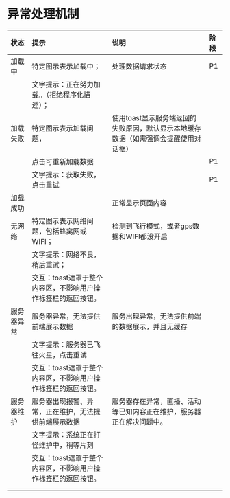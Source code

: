# 异常处理机制



| 状态 | 提示 | 说明 | 阶段 |
| :--- | :--- | :--- | :--- |
| 加载中 | 特定图示表示加载中； | 处理数据请求状态 | P1 |
|  | 文字提示：正在努力加载..（拒绝程序化描述）； |  |  |
| 加载失败 | 特定图示表示加载问题， |  使用toast显示服务端返回的失败原因，默认显示本地缓存数据（如需强调会提醒使用对话框） |  |
|  | 点击可重新加载数据 |  | P1 |
|  | 文字提示：获取失败，点击重试 |  | P1 |
| 加载成功 |  | 正常显示页面内容 |  |
| 无网络 | 特定图示表示网络问题，包括蜂窝网或WIFI； | 检测到飞行模式，或者gps数据和WIFI都没开启 |  |
|  | 文字提示：网络不良，稍后重试； |  |  |
|  | 交互：toast遮罩于整个内容区，不影响用户操作标签栏的返回按钮。 |  |  |
| 服务器异常 | 服务器异常，无法提供前端展示数据 | 服务出现异常，无法提供前端的数据展示，并且无缓存 |  |
|  | 文字提示：服务器已飞往火星，点击重试 |  |  |
|  | 交互：toast遮罩于整个内容区，不影响用户操作标签栏的返回按钮。 |  |  |
| 服务器维护 | 服务器出现报警、异常，正在维护，无法提供前端展示数据 | 服务器存在异常，直播、活动等已知内容正在维护，服务器正在解决问题中。 |  |
|  | 文字提示：系统正在打怪维护中，稍等片刻 |  |  |
|  | 交互：toast遮罩于整个内容区，不影响用户操作标签栏的返回按钮。 |  |  |
|  |  |  |  |
|  |  |  |  |



